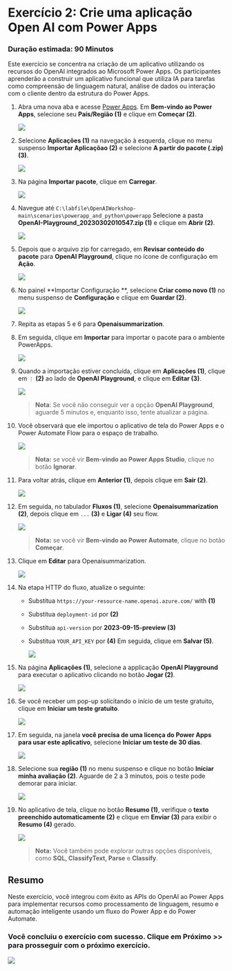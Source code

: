 # Exercício 2: Crie uma aplicação Open AI com Power Apps

### Duração estimada: 90 Minutos

Este exercício se concentra na criação de um aplicativo utilizando os recursos do OpenAI integrados ao Microsoft Power Apps. Os participantes aprenderão a construir um aplicativo funcional que utiliza IA para tarefas como compreensão de linguagem natural, análise de dados ou interação com o cliente dentro da estrutura do Power Apps.

1. Abra uma nova aba e acesse [Power Apps](https://make.powerapps.com/). Em **Bem-vindo ao Power Apps**, selecione seu **País/Região (1)** e clique em **Começar (2)**. 

   ![](./images/30-7-25-l2-1.png)
     
2. Selecione **Aplicações (1)** na navegação à esquerda, clique no menu suspenso **Importar Aplicaçõao (2)** e selecione **A partir do pacote (.zip) (3)**.

    ![](./images/powerapps-import-2.png)

3. Na página **Importar pacote**, clique em **Carregar**.

    ![](./images/upload-importpackage-2.png)

4. Navegue até `C:\labfile\OpenAIWorkshop-main\scenarios\powerapp_and_python\powerapp` Selecione a pasta **OpenAI-Playground_20230302010547.zip (1)** e clique em **Abrir (2)**.

    ![](./images/openai-play-1.png)

5. Depois que o arquivo zip for carregado, em **Revisar conteúdo do pacote** para **OpenAI Playground**, clique no ícone de configuração em **Ação**.

     ![](./images/review-package-content-1.png)

6. No painel **Importar Configuração **, selecione **Criar como novo (1)** no menu suspenso de **Configuração** e clique em **Guardar (2)**.

      ![](./images/import-setup-2.png)

7. Repita as etapas 5 e 6 para **Openaisummarization**.

8. Em seguida, clique em **Importar** para importar o pacote para o ambiente PowerApps.

     ![](./images/30-7-25-l2-2.png)

9. Quando a importação estiver concluída, clique em **Aplicações (1)**, clique em `⋮` **(2)** ao lado de **OpenAI Playground**, e clique em **Editar (3)**.

      ![](./images/powerapps-apps-edit-2.png)

   >**Nota**: Se você não conseguir ver a opção **OpenAI Playground**, aguarde 5 minutos e, enquanto isso, tente atualizar a página.

10. Você observará que ele importou o aplicativo de tela do Power Apps e o Power Automate Flow para o espaço de trabalho.

      ![](./images/powerapps-apps-view-2.png)

      >**Nota:** se você vir **Bem-vindo ao Power Apps Studio**, clique no botão **Ignorar**.   

11. Para voltar atrás, clique em **Anterior (1)**, depois clique em **Sair (2)**.

      ![](./images/powerapps-apps-exit-2.png)

12. Em seguida, no tabulador **Fluxos (1)**, selecione **Openaisummarization (2)**, depois clique em `...` **(3)** e **Ligar (4)** seu flow.

      ![](./images/30-7-25-l2-3.png)

      >**Nota:** se você vir **Bem-vindo ao Power Automate**, clique no botão **Começar**.

13. Clique em **Editar** para Openaisummarization.

      ![](./images/flow-edit-2.png)

14. Na etapa HTTP do fluxo, atualize o seguinte:

      - Substitua `https://your-resource-name.openai.azure.com/` with **<inject key="OpenAIEndpoint" enableCopy="true"/> (1)**
      - Substitua `deployment-id` por **<inject key="openaimodulename" enableCopy="true"/> (2)**
      - Substitua `api-version` por **2023-09-15-preview (3)**
      - Substitua `YOUR_API_KEY` por **<inject key="OpenAIKey" enableCopy="true"/> (4)** Em seguida, clique em **Salvar (5)**.
        
         ![](./images/update-values-2.png)
   
15. Na página **Aplicações (1)**, selecione a applicação **OpenAI Playground** para executar o aplicativo clicando no botão **Jogar (2)**.

     ![](./images/canves-play-1.png)

16. Se você receber um pop-up solicitando o início de um teste gratuito, clique em **Iniciar um teste gratuito**.

      ![](./images/30-7-25-l2-4.png)

17. Em seguida, na janela **você precisa de uma licença do Power Apps para usar este aplicativo**, selecione **Iniciar um teste de 30 dias**.

      ![](./images/start-30-days-trial.png)

18. Selecione sua **região (1)** no menu suspenso e clique no botão **Iniciar minha avaliação (2)**. Aguarde de 2 a 3 minutos, pois o teste pode demorar para iniciar.

      ![](./images/start-my-review.png)
    
19. No aplicativo de tela, clique no botão **Resumo (1)**, verifique o **texto preenchido automaticamente (2)** e clique em **Enviar (3)** para exibir o **Resumo (4)** gerado.

     ![](./images/30-7-25-l2-5.png)

    > **Nota:** Você também pode explorar outras opções disponíveis, como **SQL, ClassifyText, Parse** e **Classify**.

## Resumo

Neste exercício, você integrou com êxito as APIs do OpenAI ao Power Apps para implementar recursos como processamento de linguagem, resumo e automação inteligente usando um fluxo do Power App e do Power Automate.

### Você concluiu o exercício com sucesso. Clique em Próximo >> para prosseguir com o próximo exercício.
 
 ![](./images/30-7-25-g5.png)
